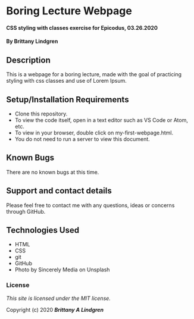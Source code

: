 # Boring Lecture Webpage

#### CSS styling with classes exercise for Epicodus, 03.26.2020

#### By Brittany Lindgren

## Description

This is a webpage for a boring lecture, made with the goal of practicing styling with css classes and use of Lorem Ipsum. 

## Setup/Installation Requirements

* Clone this repository.
* To view the code itself, open in a text editor such as VS Code or Atom, etc.
* To view in your browser, double click on my-first-webpage.html.
* You do not need to run a server to view this document.

## Known Bugs

There are no known bugs at this time.

## Support and contact details

Please feel free to contact me with any questions, ideas or concerns through GitHub.

## Technologies Used

* HTML
* CSS
* git
* GitHub
* Photo by Sincerely Media on Unsplash

### License

*This site is licensed under the MIT license.*

Copyright (c) 2020 **_Brittany A Lindgren_**